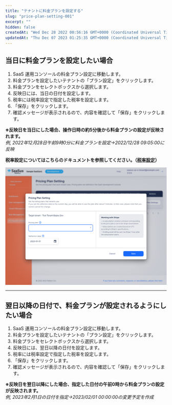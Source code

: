 ```yaml
---
title: "テナントに料金プランを設定する"
slug: "price-plan-setting-001"
excerpt: ""
hidden: false
createdAt: "Wed Dec 28 2022 00:56:16 GMT+0000 (Coordinated Universal Time)"
updatedAt: "Thu Dec 07 2023 01:25:35 GMT+0000 (Coordinated Universal Time)"
---
```

## 当日に料金プランを設定したい場合

1. SaaS 運用コンソールの料金プラン設定に移動します。
2. 料金プランを設定したいテナントの「プラン設定」をクリックします。
3. 料金プランをセレクトボックスから選択します。
4. 反映日には、当日の日付を設定します。
5. 税率には税率設定で指定した税率を設定します。
6. 「保存」をクリックします。
7. 確認メッセージが表示されるので、内容を確認して「保存」をクリックします。

**※反映日を当日にした場合、操作日時の約5分後から料金プランの設定が反映されます。**  
_例,  2022年12月28日午前9時0分に料金プランを設定→2022/12/28 09:05:00に反映_

<!-- TODO fix link url -->
**税率設定についてはこちらのドキュメントを参照してください。（[税率設定](https://docs.saasus.io/docs/tax-rates)）**

![](/ja/img/saas-operation-console/price-plan/price-plan-setting-001/plan.png)

***

## 翌日以降の日付で、料金プランが設定されるようにしたい場合

1. SaaS 運用コンソールの料金プラン設定に移動します。
2. 料金プランを設定したいテナントの「プラン設定」をクリックします。
3. 料金プランをセレクトボックスから選択します。
4. 反映日には、翌日以降の日付を設定します。
5. 税率には税率設定で指定した税率を設定します。
6. 「保存」をクリックします。
7. 確認メッセージが表示されるので、内容を確認して「保存」をクリックします。

**※反映日を翌日以降にした場合、指定した日付の午前0時から料金プランの設定が反映されます。**  
_例,  2023年2月1日の日付を指定→2023/02/01 00:00:00の変更予定を作成_
